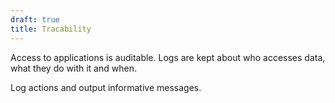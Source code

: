 ```yaml
---
draft: true
title: Tracability
---
```


Access to applications is auditable. Logs are kept about who accesses data, what they do with it and when.

Log actions and output informative messages.
